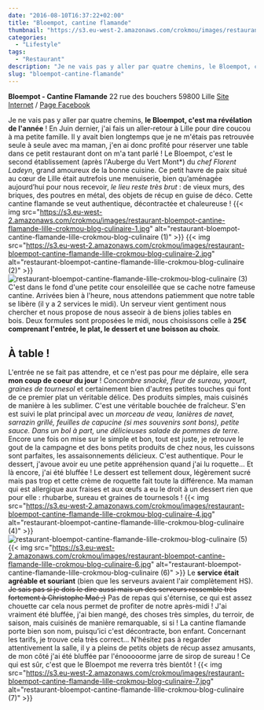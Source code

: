 ```yaml
---
date: "2016-08-10T16:37:22+02:00"
title: "Bloempot, cantine flamande"
thumbnail: "https://s3.eu-west-2.amazonaws.com/crokmou/images/restaurant-bloempot-cantine-flamande-lille-crokmou-blog-culinaire-8.jpg"
categories:
  - "Lifestyle"
tags:
  - "Restaurant"
description: "Je ne vais pas y aller par quatre chemins, le Bloempot, c'est ma révélation de l'année ! En Juin dernier, j'ai fais un aller-retour à Lille..."
slug: "bloempot-cantine-flamande"
---
```


**Bloempot - Cantine Flamande** 22 rue des bouchers 59800 Lille [Site Internet](http://www.bloempot.fr/) / [Page Facebook](https://www.facebook.com/bloempot.cantine.flamande)

Je ne vais pas y aller par quatre chemins, **le Bloempot, c'est ma révélation de l'année** ! En Juin dernier, j'ai fais un aller-retour à Lille pour dire coucou à ma petite famille. Il y avait bien longtemps que je ne m'étais pas retrouvée seule à seule avec ma maman, j'en ai donc profité pour réserver une table dans ce petit restaurant dont on m'a tant parlé ! Le Bloempot, c'est le second établissement (après l'Auberge du Vert Mont*) du _chef Florent Ladeyn_, grand amoureux de la bonne cuisine. Ce petit havre de paix situé au cœur de Lille était autrefois une menuiserie, bien qu’aménagée aujourd’hui pour nous recevoir, _le lieu reste très brut_ : de vieux murs, des briques, des poutres en métal, des objets de récup en guise de déco. Cette cantine flamande se veut authentique, décontractée et chaleureuse ! {{< img src="https://s3.eu-west-2.amazonaws.com/crokmou/images/restaurant-bloempot-cantine-flamande-lille-crokmou-blog-culinaire-1.jpg" alt="restaurant-bloempot-cantine-flamande-lille-crokmou-blog-culinaire (1)" >}} {{< img src="https://s3.eu-west-2.amazonaws.com/crokmou/images/restaurant-bloempot-cantine-flamande-lille-crokmou-blog-culinaire-2.jpg" alt="restaurant-bloempot-cantine-flamande-lille-crokmou-blog-culinaire (2)" >}}![restaurant-bloempot-cantine-flamande-lille-crokmou-blog-culinaire (3)](https://s3.eu-west-2.amazonaws.com/crokmou/images/restaurant-bloempot-cantine-flamande-lille-crokmou-blog-culinaire-3.jpg) C'est dans le fond d'une petite cour ensoleillée que se cache notre fameuse cantine. Arrivées bien à l'heure, nous attendons patiemment que notre table se libère (il y a 2 services le midi). Un serveur vient gentiment nous chercher et nous propose de nous asseoir à de biens jolies tables en bois. Deux formules sont proposées le midi, nous choisissons celle à **25€ comprenant l'entrée, le plat, le dessert et une boisson au choix**.

## À table !

L'entrée ne se fait pas attendre, et ce n'est pas pour me déplaire, elle sera **mon coup de coeur du jour** ! _Concombre snacké, fleur de sureau, yaourt, graines de tournesol_ et certainement bien d'autres petites touches qui font de ce premier plat un véritable délice. Des produits simples, mais cuisinés de manière à les sublimer. C'est une véritable bouchée de fraîcheur. S'en est suivi le plat principal avec un _morceau de veau, lanières de navet, sarrazin grillé, feuilles de capucine (si mes souvenirs sont bons), petite sauce. Dans un bol à part, une délicieuses salade de pommes de terre._ Encore une fois on mise sur le simple et bon, tout est juste, je retrouve le gout de la campagne et des bons petits produits de chez nous, les cuissons sont parfaites, les assaisonnements délicieux. C'est authentique. Pour le dessert, j'avoue avoir eu une petite appréhension quand j'ai lu roquette... Et là encore, j'ai été bluffée ! Le dessert est tellement doux, légèrement sucré mais pas trop et cette crème de roquette fait toute la différence. Ma maman qui est allergique aux fraises et aux œufs a eu le droit à un dessert rien que pour elle : rhubarbe, sureau et graines de tournesols ! {{< img src="https://s3.eu-west-2.amazonaws.com/crokmou/images/restaurant-bloempot-cantine-flamande-lille-crokmou-blog-culinaire-4.jpg" alt="restaurant-bloempot-cantine-flamande-lille-crokmou-blog-culinaire (4)" >}}![restaurant-bloempot-cantine-flamande-lille-crokmou-blog-culinaire (5)](https://s3.eu-west-2.amazonaws.com/crokmou/images/restaurant-bloempot-cantine-flamande-lille-crokmou-blog-culinaire-5.jpg){{< img src="https://s3.eu-west-2.amazonaws.com/crokmou/images/restaurant-bloempot-cantine-flamande-lille-crokmou-blog-culinaire-6.jpg" alt="restaurant-bloempot-cantine-flamande-lille-crokmou-blog-culinaire (6)" >}} Le **service était agréable et souriant** (bien que les serveurs avaient l'air complètement HS). <del>Je sais pas si je dois le dire aussi mais un des serveurs ressemble très fortement à Christophe Maé ;)</del> Pas de repas qui s'éternise, ce qui est assez chouette car cela nous permet de profiter de notre après-midi ! J'ai vraiment été bluffée, j'ai bien mangé, des choses très simples, du terroir, de saison, mais cuisinés de manière remarquable, si si ! La cantine flamande porte bien son nom, puisqu’ici c'est décontracte, bon enfant. Concernant les tarifs, je trouve cela très correct... N'hésitez pas à regarder attentivement la salle, il y a pleins de petits objets de récup assez amusants, de mon côté j'ai été bluffée par l'énooooorme jarre de sirop de sureau ! Ce qui est sûr, c'est que le Bloempot me reverra très bientôt ! {{< img src="https://s3.eu-west-2.amazonaws.com/crokmou/images/restaurant-bloempot-cantine-flamande-lille-crokmou-blog-culinaire-7.jpg" alt="restaurant-bloempot-cantine-flamande-lille-crokmou-blog-culinaire (7)" >}}